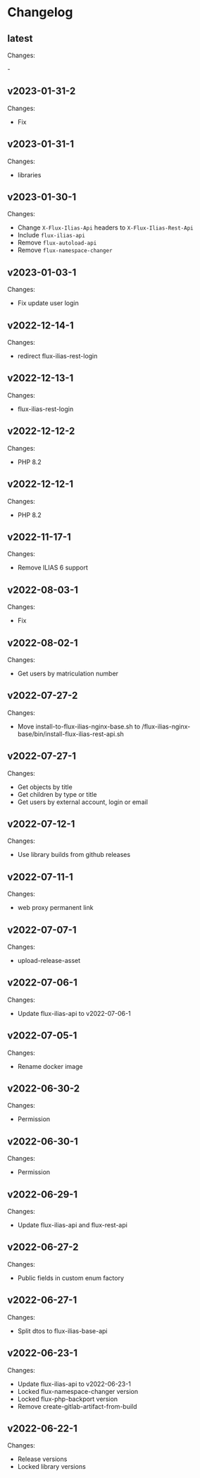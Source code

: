 # Changelog

## latest

Changes:

\-

## v2023-01-31-2

Changes:

- Fix

## v2023-01-31-1

Changes:

- libraries

## v2023-01-30-1

Changes:

- Change `X-Flux-Ilias-Api` headers to `X-Flux-Ilias-Rest-Api`
- Include `flux-ilias-api`
- Remove `flux-autoload-api`
- Remove `flux-namespace-changer`

## v2023-01-03-1

Changes:

- Fix update user login

## v2022-12-14-1

Changes:

- redirect flux-ilias-rest-login

## v2022-12-13-1

Changes:

- flux-ilias-rest-login

## v2022-12-12-2

Changes:

- PHP 8.2

## v2022-12-12-1

Changes:

- PHP 8.2

## v2022-11-17-1

Changes:

- Remove ILIAS 6 support

## v2022-08-03-1

Changes:

- Fix

## v2022-08-02-1

Changes:

- Get users by matriculation number

## v2022-07-27-2

Changes:

- Move install-to-flux-ilias-nginx-base.sh to /flux-ilias-nginx-base/bin/install-flux-ilias-rest-api.sh

## v2022-07-27-1

Changes:

- Get objects by title
- Get children by type or title
- Get users by external account, login or email

## v2022-07-12-1

Changes:

- Use library builds from github releases

## v2022-07-11-1

Changes:

- web proxy permanent link

## v2022-07-07-1

Changes:

- upload-release-asset

## v2022-07-06-1

Changes:

- Update flux-ilias-api to v2022-07-06-1

## v2022-07-05-1

Changes:

- Rename docker image

## v2022-06-30-2

Changes:

- Permission

## v2022-06-30-1

Changes:

- Permission

## v2022-06-29-1

Changes:

- Update flux-ilias-api and flux-rest-api

## v2022-06-27-2

Changes:

- Public fields in custom enum factory

## v2022-06-27-1

Changes:

- Split dtos to flux-ilias-base-api

## v2022-06-23-1

Changes:

- Update flux-ilias-api to v2022-06-23-1
- Locked flux-namespace-changer version
- Locked flux-php-backport version
- Remove create-gitlab-artifact-from-build

## v2022-06-22-1

Changes:

- Release versions
- Locked library versions
